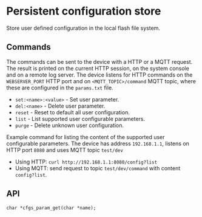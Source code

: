 # Persistent configuration store

Store user defined configuration in the local flash file system.  

## Commands
The commands can be sent to the device with a HTTP or a MQTT request. The result is printed on the current HTTP session, on the system console and on a remote log server. The device listens for HTTP commands on the `WEBSERVER_PORT` HTTP port and on `<MQTT_TOPIC>/command` MQTT topic, where these are configured in the `params.txt` file.  
- `set:<name>:<value>` - Set user parameter.  
- `del:<name>`  - Delete user parameter.  
- `reset`       - Reset to default all user configuration.  
- `list`        - List supported user configurable parameters.  
- `purge`       - Delete unknown user configuration.  

Example command for listing the content of the supported user configurable parameters. The device has address `192.168.1.1`, listens on HTTP port `8080` and uses MQTT topic `test/dev`
- Using HTTP: `curl http://192.168.1.1:8080/config?list`  
- Using MQTT: send request to topic `test/dev/command` with content `config?list`.  

## API
```
char *cfgs_param_get(char *name);
```
